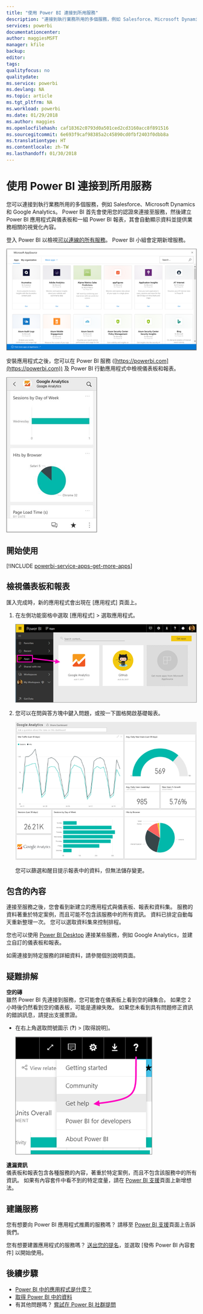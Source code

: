 ```yaml
---
title: "使用 Power BI 連接到所用服務"
description: "連接到執行業務所用的多個服務，例如 Salesforce、Microsoft Dynamics CRM 和 Google Analytics。"
services: powerbi
documentationcenter: 
author: maggiesMSFT
manager: kfile
backup: 
editor: 
tags: 
qualityfocus: no
qualitydate: 
ms.service: powerbi
ms.devlang: NA
ms.topic: article
ms.tgt_pltfrm: NA
ms.workload: powerbi
ms.date: 01/29/2018
ms.author: maggies
ms.openlocfilehash: caf18362c0793d0a501ced2cd3160acc8f891516
ms.sourcegitcommit: 6e693f9caf98385a2c45890cd0fbf2403f0dbb8a
ms.translationtype: HT
ms.contentlocale: zh-TW
ms.lasthandoff: 01/30/2018
---
```

# <a name="connect-to-the-services-you-use-with-power-bi"></a>使用 Power BI 連接到所用服務
您可以連接到執行業務所用的多個服務，例如 Salesforce、Microsoft Dynamics 和 Google Analytics。 Power BI 首先會使用您的認證來連接至服務，然後建立 Power BI 應用程式與儀表板和一組 Power BI 報表，其會自動顯示資料並提供業務相關的視覺化內容。 

登入 Power BI 以檢視[可以連線的所有服務](https://app.powerbi.com/getdata/services)。 Power BI 小組會定期新增服務。

![AppSource 應用程式](media/service-connect-to-services/overview.png)

安裝應用程式之後，您可以在 Power BI 服務 ([https://powerbi.com](https://powerbi.com)) 及 Power BI 行動應用程式中檢視儀表板和報表。 

![Power BI 行動應用程式中的 Google Analytics 應用程式](media/service-connect-to-services/power-bi-service-mobile-app-240.png)

## <a name="get-started"></a>開始使用
[!INCLUDE [powerbi-service-apps-get-more-apps](./includes/powerbi-service-apps-get-more-apps.md)]

## <a name="view-the-dashboard-and-reports"></a>檢視儀表板和報表
匯入完成時，新的應用程式會出現在 [應用程式] 頁面上。

1. 在左側功能窗格中選取 [應用程式] > 選取應用程式。
   
     ![[應用程式] 頁面](media/service-connect-to-services/power-bi-service-apps-open-app.png)
2. 您可以在問與答方塊中鍵入問題，或按一下圖格開啟基礎報表。 
   
    ![Google Analytics 儀表板](media/service-connect-to-services/googleanalytics2.png)
   
    您可以篩選和醒目提示報表中的資料，但無法儲存變更。

## <a name="whats-included"></a>包含的內容
連接至服務之後，您會看到新建立的應用程式與儀表板、報表和資料集。 服務的資料著重於特定案例，而且可能不包含該服務中的所有資訊。 資料已排定自動每天重新整理一次。 您可以選取資料集來控制排程。

您也可以使用 [Power BI Desktop](desktop-get-the-desktop.md) 連接某些服務，例如 Google Analytics，並建立自訂的儀表板和報表。  

如需連接到特定服務的詳細資料，請參閱個別說明頁面。

## <a name="troubleshooting"></a>疑難排解
**空的磚**  
雖然 Power BI 先連接到服務，您可能會在儀表板上看到空的磚集合。 如果您 2 小時後仍然看到空的儀表板，可能是連線失敗。 如果您未看到具有問題修正資訊的錯誤訊息，請提出支援票證。

* 在右上角選取問號圖示 (**?**) > [取得說明]。
  
    ![[取得說明] 圖示](media/service-connect-to-services/power-bi-service-get-help.png)

**遺漏資訊**  
儀表板和報表包含各種服務的內容，著重於特定案例，而且不包含該服務中的所有資訊。 如果有內容套件中看不到的特定度量，請在 [Power BI 支援](https://support.powerbi.com/forums/265200-power-bi)頁面上新增想法。

## <a name="suggesting-services"></a>建議服務
您有想要向 Power BI 應用程式推薦的服務嗎？ 請移至 [Power BI 支援](https://support.powerbi.com/forums/265200-power-bi)頁面上告訴我們。

您有想要建置應用程式的服務嗎？ [送出您的提名](https://azure.microsoft.com/marketplace/programs/certified/apply/)，並選取 [發佈 Power BI 內容套件] 以開始使用。

## <a name="next-steps"></a>後續步驟
* [Power BI 中的應用程式是什麼？](service-install-use-apps.md)
* [取得 Power BI 中的資料](service-get-data.md)
* 有其他問題嗎？ [嘗試在 Power BI 社群提問](http://community.powerbi.com/)

